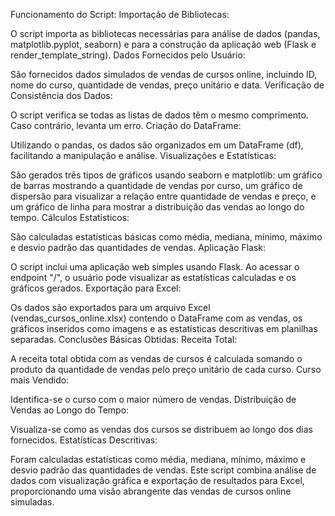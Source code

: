 Funcionamento do Script:
Importação de Bibliotecas:

O script importa as bibliotecas necessárias para análise de dados (pandas, matplotlib.pyplot, seaborn) e para a construção da aplicação web (Flask e render_template_string).
Dados Fornecidos pelo Usuário:

São fornecidos dados simulados de vendas de cursos online, incluindo ID, nome do curso, quantidade de vendas, preço unitário e data.
Verificação de Consistência dos Dados:

O script verifica se todas as listas de dados têm o mesmo comprimento. Caso contrário, levanta um erro.
Criação do DataFrame:

Utilizando o pandas, os dados são organizados em um DataFrame (df), facilitando a manipulação e análise.
Visualizações e Estatísticas:

São gerados três tipos de gráficos usando seaborn e matplotlib: um gráfico de barras mostrando a quantidade de vendas por curso, um gráfico de dispersão para visualizar a relação entre quantidade de vendas e preço, e um gráfico de linha para mostrar a distribuição das vendas ao longo do tempo.
Cálculos Estatísticos:

São calculadas estatísticas básicas como média, mediana, mínimo, máximo e desvio padrão das quantidades de vendas.
Aplicação Flask:

O script inclui uma aplicação web simples usando Flask. Ao acessar o endpoint "/", o usuário pode visualizar as estatísticas calculadas e os gráficos gerados.
Exportação para Excel:

Os dados são exportados para um arquivo Excel (vendas_cursos_online.xlsx) contendo o DataFrame com as vendas, os gráficos inseridos como imagens e as estatísticas descritivas em planilhas separadas.
Conclusões Básicas Obtidas:
Receita Total:

A receita total obtida com as vendas de cursos é calculada somando o produto da quantidade de vendas pelo preço unitário de cada curso.
Curso mais Vendido:

Identifica-se o curso com o maior número de vendas.
Distribuição de Vendas ao Longo do Tempo:

Visualiza-se como as vendas dos cursos se distribuem ao longo dos dias fornecidos.
Estatísticas Descritivas:

Foram calculadas estatísticas como média, mediana, mínimo, máximo e desvio padrão das quantidades de vendas.
Este script combina análise de dados com visualização gráfica e exportação de resultados para Excel, proporcionando uma visão abrangente das vendas de cursos online simuladas.
